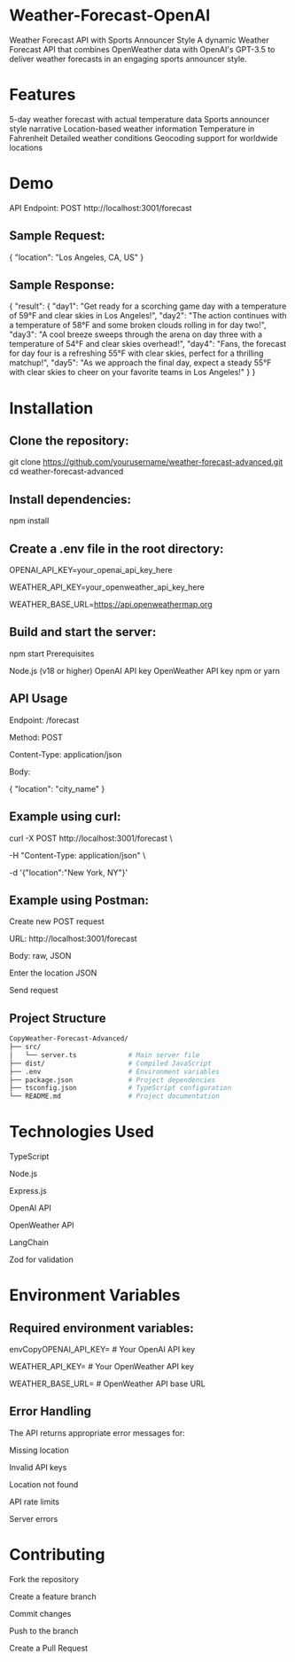 # Weather-Forecast-OpenAI

Weather Forecast API with Sports Announcer Style
A dynamic Weather Forecast API that combines OpenWeather data with OpenAI's GPT-3.5 to deliver weather forecasts in an engaging sports announcer style.

# Features

5-day weather forecast with actual temperature data
Sports announcer style narrative
Location-based weather information
Temperature in Fahrenheit
Detailed weather conditions
Geocoding support for worldwide locations

# Demo

API Endpoint: POST http://localhost:3001/forecast

## Sample Request:

{
    "location": "Los Angeles, CA, US"
}

## Sample Response:

{
    "result": {
        "day1": "Get ready for a scorching game day with a temperature of 59°F and clear skies in Los Angeles!",
        "day2": "The action continues with a temperature of 58°F and some broken clouds rolling in for day two!",
        "day3": "A cool breeze sweeps through the arena on day three with a temperature of 54°F and clear skies overhead!",
        "day4": "Fans, the forecast for day four is a refreshing 55°F with clear skies, perfect for a thrilling matchup!",
        "day5": "As we approach the final day, expect a steady 55°F with clear skies to cheer on your favorite teams in Los Angeles!"
    }
}

# Installation

## Clone the repository:

git clone https://github.com/yourusername/weather-forecast-advanced.git
cd weather-forecast-advanced

## Install dependencies:

npm install

## Create a .env file in the root directory:

OPENAI_API_KEY=your_openai_api_key_here

WEATHER_API_KEY=your_openweather_api_key_here

WEATHER_BASE_URL=https://api.openweathermap.org

## Build and start the server:

npm start
Prerequisites

Node.js (v18 or higher)
OpenAI API key
OpenWeather API key
npm or yarn

## API Usage

Endpoint: /forecast

Method: POST

Content-Type: application/json

Body:


{
    "location": "city_name"
}

## Example using curl:

curl -X POST http://localhost:3001/forecast \

-H "Content-Type: application/json" \

-d '{"location":"New York, NY"}'

## Example using Postman:

Create new POST request

URL: http://localhost:3001/forecast

Body: raw, JSON

Enter the location JSON

Send request

## Project Structure

```bash
CopyWeather-Forecast-Advanced/
├── src/
│   └── server.ts             # Main server file
├── dist/                     # Compiled JavaScript
├── .env                      # Environment variables
├── package.json              # Project dependencies
├── tsconfig.json             # TypeScript configuration
└── README.md                 # Project documentation
```

# Technologies Used

TypeScript

Node.js

Express.js

OpenAI API

OpenWeather API

LangChain

Zod for validation

# Environment Variables

## Required environment variables:

envCopyOPENAI_API_KEY=    # Your OpenAI API key

WEATHER_API_KEY=          # Your OpenWeather API key

WEATHER_BASE_URL=         # OpenWeather API base URL

## Error Handling

The API returns appropriate error messages for:

Missing location

Invalid API keys

Location not found

API rate limits

Server errors

# Contributing

Fork the repository

Create a feature branch

Commit changes

Push to the branch

Create a Pull Request